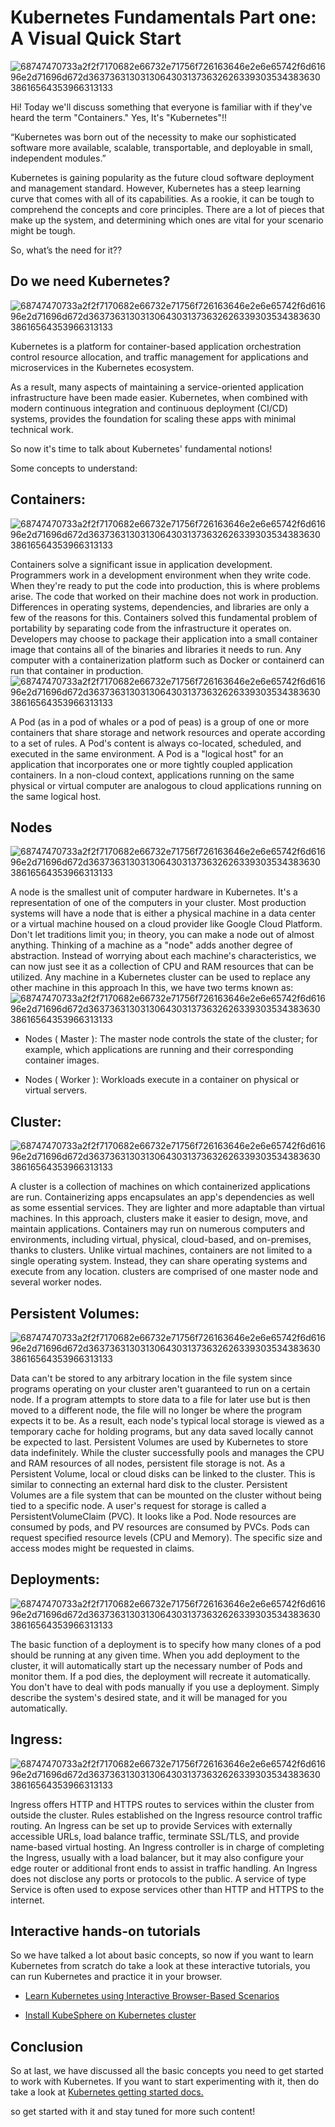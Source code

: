 # Kubernetes Fundamentals Part one: A Visual Quick Start</h1>


![68747470733a2f2f7170682e66732e71756f726163646e2e6e65742f6d61696e2d71696d672d3637363130313064303137363262633930353438363038616564353966313133](https://cdn.discordapp.com/attachments/854369708812140564/892077349087084614/unknown.png)


Hi! Today we'll discuss something that everyone is familiar with if they've heard the term "Containers." Yes, It's "Kubernetes"!!

“Kubernetes was born out of the necessity to make our sophisticated software more available, scalable, transportable, and deployable in small, independent modules.”

Kubernetes is gaining popularity as the future cloud software deployment and management standard. However, Kubernetes has a steep learning curve that comes with all of its capabilities. As a rookie, it can be tough to comprehend the concepts and core principles. There are a lot of pieces that make up the system, and determining which ones are vital for your scenario might be tough.

So, what’s the need for it??


## Do we need Kubernetes?

![68747470733a2f2f7170682e66732e71756f726163646e2e6e65742f6d61696e2d71696d672d3637363130313064303137363262633930353438363038616564353966313133](https://media.discordapp.net/attachments/854369708812140564/892086717404823642/9.png?width=1191&height=670)

Kubernetes is a platform for container-based application orchestration control resource allocation, and traffic management for applications and microservices in the Kubernetes ecosystem.

As a result, many aspects of maintaining a service-oriented application infrastructure have been made easier. Kubernetes, when combined with modern continuous integration and continuous deployment (CI/CD) systems, provides the foundation for scaling these apps with minimal technical work.

So now it's time to talk about Kubernetes' fundamental notions!

Some concepts to understand:

## Containers:
![68747470733a2f2f7170682e66732e71756f726163646e2e6e65742f6d61696e2d71696d672d3637363130313064303137363262633930353438363038616564353966313133](https://cdn.discordapp.com/attachments/854369708812140564/892086738518933504/4.png)

Containers solve a significant issue in application development. Programmers work in a development environment when they write code. When they're ready to put the code into production, this is where problems arise. The code that worked on their machine does not work in production. Differences in operating systems, dependencies, and libraries are only a few of the reasons for this.
Containers solved this fundamental problem of portability by separating code from the infrastructure it operates on. Developers may choose to package their application into a small container image that contains all of the binaries and libraries it needs to run.
Any computer with a containerization platform such as Docker or containerd can run that container in production.
![68747470733a2f2f7170682e66732e71756f726163646e2e6e65742f6d61696e2d71696d672d3637363130313064303137363262633930353438363038616564353966313133](https://cdn.discordapp.com/attachments/854369708812140564/892086736564396092/6.png)

A Pod (as in a pod of whales or a pod of peas) is a group of one or more containers that share storage and network resources and operate according to a set of rules. A Pod's content is always co-located, scheduled, and executed in the same environment. A Pod is a "logical host" for an application that incorporates one or more tightly coupled application containers.
In a non-cloud context, applications running on the same physical or virtual computer are analogous to cloud applications running on the same logical host.

## Nodes
![68747470733a2f2f7170682e66732e71756f726163646e2e6e65742f6d61696e2d71696d672d3637363130313064303137363262633930353438363038616564353966313133](https://cdn.discordapp.com/attachments/854369708812140564/892079816478711828/unknown-removebg-preview.png)

A node is the smallest unit of computer hardware in Kubernetes. It's a representation of one of the computers in your cluster. Most production systems will have a node that is either a physical machine in a data center or a virtual machine housed on a cloud provider like Google Cloud Platform. Don't let traditions limit you; in theory, you can make a node out of almost anything.
Thinking of a machine as a "node" adds another degree of abstraction. Instead of worrying about each machine's characteristics, we can now just see it as a collection of CPU and RAM resources that can be utilized. Any machine in a Kubernetes cluster can be used to replace any other machine in this approach
In this, we have two terms known as:
![68747470733a2f2f7170682e66732e71756f726163646e2e6e65742f6d61696e2d71696d672d3637363130313064303137363262633930353438363038616564353966313133](https://cdn.discordapp.com/attachments/854369708812140564/892086727366299698/10.png)


- Nodes ( Master ):
The master node controls the state of the cluster; for example, which applications are running and their corresponding container images.

- Nodes ( Worker ):
Workloads execute in a container on physical or virtual servers.

## Cluster:
![68747470733a2f2f7170682e66732e71756f726163646e2e6e65742f6d61696e2d71696d672d3637363130313064303137363262633930353438363038616564353966313133](https://cdn.discordapp.com/attachments/854369708812140564/892086731032109096/1.png)

A cluster is a collection of machines on which containerized applications are run. Containerizing apps encapsulates an app's dependencies as well as some essential services. They are lighter and more adaptable than virtual machines. In this approach, clusters make it easier to design, move, and maintain applications.
Containers may run on numerous computers and environments, including virtual, physical, cloud-based, and on-premises, thanks to clusters. Unlike virtual machines, containers are not limited to a single operating system. Instead, they can share operating systems and execute from any location.
clusters are comprised of one master node and several worker nodes.

## Persistent Volumes:
![68747470733a2f2f7170682e66732e71756f726163646e2e6e65742f6d61696e2d71696d672d3637363130313064303137363262633930353438363038616564353966313133](https://cdn.discordapp.com/attachments/854369708812140564/892086734970581033/3.png)

Data can't be stored to any arbitrary location in the file system since programs operating on your cluster aren't guaranteed to run on a certain node. If a program attempts to store data to a file for later use but is then moved to a different node, the file will no longer be where the program expects it to be. As a result, each node's typical local storage is viewed as a temporary cache for holding programs, but any data saved locally cannot be expected to last.
Persistent Volumes are used by Kubernetes to store data indefinitely. While the cluster successfully pools and manages the CPU and RAM resources of all nodes, persistent file storage is not. As a Persistent Volume, local or cloud disks can be linked to the cluster. This is similar to connecting an external hard disk to the cluster. Persistent Volumes are a file system that can be mounted on the cluster without being tied to a specific node. A user's request for storage is called a PersistentVolumeClaim (PVC). It looks like a Pod. Node resources are consumed by pods, and PV resources are consumed by PVCs. Pods can request specified resource levels (CPU and Memory). The specific size and access modes might be requested in claims.

## Deployments:
![68747470733a2f2f7170682e66732e71756f726163646e2e6e65742f6d61696e2d71696d672d3637363130313064303137363262633930353438363038616564353966313133](https://cdn.discordapp.com/attachments/854369708812140564/892086741752754216/7.png)

The basic function of a deployment is to specify how many clones of a pod should be running at any given time. When you add deployment to the cluster, it will automatically start up the necessary number of Pods and monitor them. If a pod dies, the deployment will recreate it automatically.
You don't have to deal with pods manually if you use a deployment. Simply describe the system's desired state, and it will be managed for you automatically.

## Ingress:
![68747470733a2f2f7170682e66732e71756f726163646e2e6e65742f6d61696e2d71696d672d3637363130313064303137363262633930353438363038616564353966313133](https://media.discordapp.net/attachments/854369708812140564/892086746785923072/8.png?width=1191&height=670)

Ingress offers HTTP and HTTPS routes to services within the cluster from outside the cluster. Rules established on the Ingress resource control traffic routing. An Ingress can be set up to provide Services with externally accessible URLs, load balance traffic, terminate SSL/TLS, and provide name-based virtual hosting. An Ingress controller is in charge of completing the Ingress, usually with a load balancer, but it may also configure your edge router or additional front ends to assist in traffic handling. An Ingress does not disclose any ports or protocols to the public. A service of type Service is often used to expose services other than HTTP and HTTPS to the internet.

## Interactive hands-on tutorials
So we have talked a lot about basic concepts, so now if you want to learn Kubernetes from scratch do take a look at these interactive tutorials, you can run Kubernetes and practice it in your browser.

- [Learn Kubernetes using Interactive Browser-Based Scenarios](https://www.katacoda.com/courses/kubernetes)

- [Install KubeSphere on Kubernetes cluster](https://www.katacoda.com/kubesphere/scenarios/install-kubesphere-on-kubernetes)



## Conclusion
So at last, we have discussed all the basic concepts you need to get started to work with Kubernetes. If you want to start experimenting with it, then do take a look at [Kubernetes getting started docs.](https://kubernetes.io/docs/setup/)

so get started with it and stay tuned for more such content!
